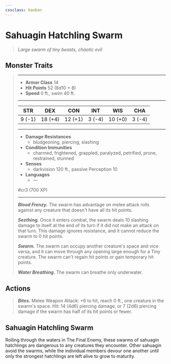 ```yaml
---
cssclass: kanban
---
```


# Sahuagin Hatchling Swarm
>*Large swarm of tiny beasts, chaotic evil*
## Monster Traits
>___
>- **Armor Class** 14
>- **Hit Points** 52 (8d10 + 8)
>- **Speed** 0 ft., swim 40 ft.
>___
>|STR|DEX|CON|INT|WIS|CHA|
>|:---:|:---:|:---:|:---:|:---:|:---:|
>|9 (-1)|18 (+4)|12 (+1)|3 (-4)|10 (+0)|3 (-4)|
>___
>- **Damage Resistances**
>	 - bludgeoning, piercing, slashing
>- **Condition Immunities**
>	 - charmed, frightened, grappled, paralyzed, petrified, prone, restrained, stunned
>- **Senses**
>	 - darkvision 120 ft., passive Perception 10
>- **Languages**
>	 - —
>
> #cr3 (700 XP)
>___
>***Blood Frenzy.*** The swarm has advantage on melee attack rolls against any creature that doesn't have all its hit points.  
>
>***Seething.*** Once it enters combat, the swarm deals 10 slashing damage to itself at the end of its turn if it did not make an attack on that turn. This damage ignores resistance, and it cannot reduce the swarm to 0 hit points.  
>
>***Swarm.*** The swarm can occupy another creature's space and vice versa, and it can move through any opening large enough for a Tiny creature. The swarm can't regain hit points or gain temporary hit points.  
>
>***Water Breathing.*** The swarm can breathe only underwater.  
>
## Actions
>***Bites.*** Melee Weapon Attack: +6 to hit, reach 0 ft., one creature in the swarm's space. Hit: 14 (4d6) piercing damage, or 7 (2d6) piercing damage if the swarm has half of its hit points or fewer.
## Sahuagin Hatchling Swarm
Roiling through the waters in The Final Enemy, these swarms of sahuagin hatchlings are dangerous to any creatures they encounter. Other sahuagin avoid the swarms, while the individual members devour one another until only the strongest hatchlings are left alive to grow to maturity.